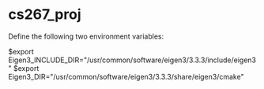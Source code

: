 # cs267_proj

Define the following two environment variables:

$export Eigen3_INCLUDE_DIR="/usr/common/software/eigen3/3.3.3/include/eigen3"
$export Eigen3_DIR="/usr/common/software/eigen3/3.3.3/share/eigen3/cmake"

